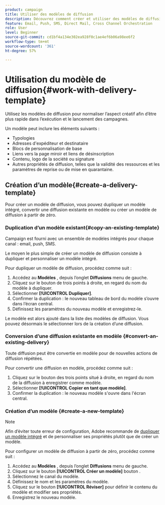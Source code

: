 ```yaml
---
product: campaign
title: Utiliser des modèles de diffusion
description: Découvrez comment créer et utiliser des modèles de diffusion dans Campaign.
feature: Email, Push, SMS, Direct Mail, Cross Channel Orchestration
role: User
level: Beginner
source-git-commit: cd1bf4a134e302ea928f0c1ae4ef6b06a98ee6f2
workflow-type: tm+mt
source-wordcount: '361'
ht-degree: 57%

---
```


# Utilisation du modèle de diffusion{#work-with-delivery-template}

Utilisez les modèles de diffusion pour normaliser l’aspect créatif afin d’être plus rapide dans l’exécution et le lancement des campagnes.

Un modèle peut inclure les éléments suivants :

* Typologies
* Adresses d&#39;expéditeur et destinataire
* Blocs de personnalisation de base
* Liens vers la page miroir et liens de désinscription
* Contenu, logo de la société ou signature
* Autres propriétés de diffusion, telles que la validité des ressources et les paramètres de reprise ou de mise en quarantaine.


## Création d’un modèle{#create-a-delivery-template}

Pour créer un modèle de diffusion, vous pouvez dupliquer un modèle intégré, convertir une diffusion existante en modèle ou créer un modèle de diffusion à partir de zéro.

### Duplication d’un modèle existant{#copy-an-existing-template}

Campaign est fourni avec un ensemble de modèles intégrés pour chaque canal : email, push, SMS.

Le moyen le plus simple de créer un modèle de diffusion consiste à dupliquer et personnaliser un modèle intégré.

Pour dupliquer un modèle de diffusion, procédez comme suit :

1. Accédez au **Modèles** , depuis l’onglet **Diffusions** menu de gauche.
1. Cliquez sur le bouton de trois points à droite, en regard du nom du modèle à dupliquer.
1. Sélectionner  **[!UICONTROL Dupliquer]**.
1. Confirmer la duplication : le nouveau tableau de bord du modèle s’ouvre dans l’écran central.
1. Définissez les paramètres du nouveau modèle et enregistrez-le.

Le modèle est alors ajouté dans la liste des modèles de diffusion. Vous pouvez désormais le sélectionner lors de la création d’une diffusion.

### Conversion d’une diffusion existante en modèle {#convert-an-existing-delivery}

Toute diffusion peut être convertie en modèle pour de nouvelles actions de diffusion répétées.

Pour convertir une diffusion en modèle, procédez comme suit :

1. Cliquez sur le bouton des trois points situé à droite, en regard du nom de la diffusion à enregistrer comme modèle.
1. Sélectionner  **[!UICONTROL Copier en tant que modèle]**.
1. Confirmer la duplication : le nouveau modèle s&#39;ouvre dans l&#39;écran central.

### Création d’un modèle {#create-a-new-template}

>[!NOTE]
>
>Afin d’éviter toute erreur de configuration, Adobe recommande de [dupliquer un modèle intégré](#copy-an-existing-template) et de personnaliser ses propriétés plutôt que de créer un modèle.

Pour configurer un modèle de diffusion à partir de zéro, procédez comme suit :

1. Accédez au **Modèles** , depuis l’onglet **Diffusions** menu de gauche.
1. Cliquez sur le bouton  **[!UICONTROL Créer un modèle]** bouton .
1. Sélectionnez le canal du modèle.
1. Définissez le nom et les paramètres du modèle.
1. Cliquez sur le bouton **[!UICONTROL Réviser]** pour définir le contenu du modèle et modifier ses propriétés.
1. Enregistrez le nouveau modèle.


